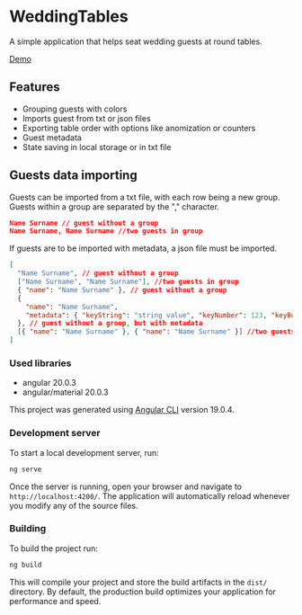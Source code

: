 # WeddingTables

A simple application that helps seat wedding guests at round tables.

[Demo](https://12luckydev.github.io/wedding-tables/)

## Features

- Grouping guests with colors
- Imports guest from txt or json files
- Exporting table order with options like anomization or counters
- Guest metadata
- State saving in local storage or in txt file

## Guests data importing

Guests can be imported from a txt file, with each row being a new group. Guests within a group are separated by the "," character.

```json
Name Surname // guest without a group
Name Surname, Name Surname //two guests in group
```

If guests are to be imported with metadata, a json file must be imported.

```json
[
  "Name Surname", // guest without a group
  ["Name Surname", "Name Surname"], //two guests in group
  { "name": "Name Surname" }, // guest without a group
  {
    "name": "Name Surname",
    "metadata": { "keyString": "string value", "keyNumber": 123, "keyBoolean": true }
  }, // guest without a group, but with metadata
  [{ "name": "Name Surname" }, { "name": "Name Surname" }] //two guests in group
]
```

### Used libraries

- angular 20.0.3
- angular/material 20.0.3

This project was generated using [Angular CLI](https://github.com/angular/angular-cli) version 19.0.4.

### Development server

To start a local development server, run:

```bash
ng serve
```

Once the server is running, open your browser and navigate to `http://localhost:4200/`. The application will automatically reload whenever you modify any of the source files.

### Building

To build the project run:

```bash
ng build
```

This will compile your project and store the build artifacts in the `dist/` directory. By default, the production build optimizes your application for performance and speed.
